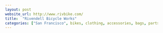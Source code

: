 ```yaml
---
layout: post
website_url: http://www.rivbike.com/
title:  "Rivendell Bicycle Works"
categories: ["San Francisco", bikes, clothing, accessories, bags, parts]
---
```

